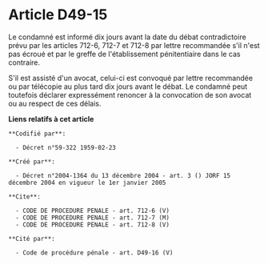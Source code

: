 # Article D49-15

Le condamné est informé dix jours avant la date du débat contradictoire prévu par les articles 712-6, 712-7 et 712-8 par
lettre recommandée s'il n'est pas écroué et par le greffe de l'établissement pénitentiaire dans le cas contraire.

S'il est assisté d'un avocat, celui-ci est convoqué par lettre recommandée ou par télécopie au plus tard dix jours avant le
débat. Le condamné peut toutefois déclarer expressément renoncer à la convocation de son avocat ou au respect de ces délais.

**Liens relatifs à cet article**

	**Codifié par**:

	  - Décret n°59-322 1959-02-23

	**Créé par**:

	  - Décret n°2004-1364 du 13 décembre 2004 - art. 3 () JORF 15 décembre 2004 en vigueur le 1er janvier 2005

	**Cite**:

	  - CODE DE PROCEDURE PENALE - art. 712-6 (V)
	  - CODE DE PROCEDURE PENALE - art. 712-7 (M)
	  - CODE DE PROCEDURE PENALE - art. 712-8 (V)

	**Cité par**:

	  - Code de procédure pénale - art. D49-16 (V)
